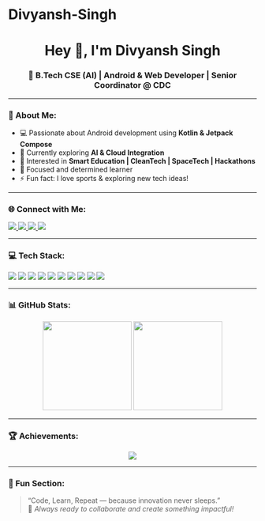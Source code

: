 # Divyansh-Singh
<h1 align="center">Hey 👋, I'm Divyansh Singh</h1>
<h3 align="center">🚀 B.Tech CSE (AI) | Android & Web Developer | Senior Coordinator @ CDC</h3>

---

### 🌟 About Me:
- 💻 Passionate about Android development using **Kotlin & Jetpack Compose**
- 🌱 Currently exploring **AI & Cloud Integration**
- 🧩 Interested in **Smart Education | CleanTech | SpaceTech | Hackathons**
- 🎯 Focused and determined learner
- ⚡ Fun fact: I love sports & exploring new tech ideas!

---

### 🌐 Connect with Me:
<p align="left">
  <a href="https://linkedin.com/in/your-linkedin" target="_blank">
    <img src="https://img.shields.io/badge/LinkedIn-blue?logo=linkedin&logoColor=white" />
  </a>
  <a href="https://github.com/your-github" target="_blank">
    <img src="https://img.shields.io/badge/GitHub-black?logo=github&logoColor=white" />
  </a>
  <a href="mailto:yourmail@gmail.com" target="_blank">
    <img src="https://img.shields.io/badge/Email-D14836?logo=gmail&logoColor=white" />
  </a>
  <a href="https://www.instagram.com/yourusername/" target="_blank">
    <img src="https://img.shields.io/badge/Instagram-E4405F?logo=instagram&logoColor=white" />
  </a>
</p>

---

### 💻 Tech Stack:
<p align="left">
  <img src="https://img.shields.io/badge/Kotlin-%230095D5.svg?style=for-the-badge&logo=kotlin&logoColor=white"/>
  <img src="https://img.shields.io/badge/Jetpack%20Compose-4285F4?style=for-the-badge&logo=jetpackcompose&logoColor=white"/>
  <img src="https://img.shields.io/badge/Android%20Studio-3DDC84?style=for-the-badge&logo=androidstudio&logoColor=white"/>
  <img src="https://img.shields.io/badge/Firebase-ffca28?style=for-the-badge&logo=firebase&logoColor=black"/>
  <img src="https://img.shields.io/badge/Flutter-02569B?style=for-the-badge&logo=flutter&logoColor=white"/>
  <img src="https://img.shields.io/badge/Node.js-43853D?style=for-the-badge&logo=node-dot-js&logoColor=white"/>
  <img src="https://img.shields.io/badge/React-20232A?style=for-the-badge&logo=react&logoColor=61DAFB"/>
  <img src="https://img.shields.io/badge/Figma-000000?style=for-the-badge&logo=figma&logoColor=white"/>
  <img src="https://img.shields.io/badge/MySQL-00758F?style=for-the-badge&logo=mysql&logoColor=white"/>
  <img src="https://img.shields.io/badge/Git-F05032?style=for-the-badge&logo=git&logoColor=white"/>
</p>

---

### 📊 GitHub Stats:
<p align="center">
  <img src="https://github-readme-stats.vercel.app/api?username=your-github-username&show_icons=true&theme=radical" height="180em"/>
  <img src="https://github-readme-streak-stats.herokuapp.com/?user=your-github-username&theme=radical" height="180em"/>
</p>

---

### 🏆 Achievements:
<p align="center">
  <img src="https://github-profile-trophy.vercel.app/?username=your-github-username&theme=onedark&row=1&no-frame=true&margin-w=10"/>
</p>

---

### 🚀 Fun Section:
> “Code, Learn, Repeat — because innovation never sleeps.”  
> 🌱 *Always ready to collaborate and create something impactful!*
